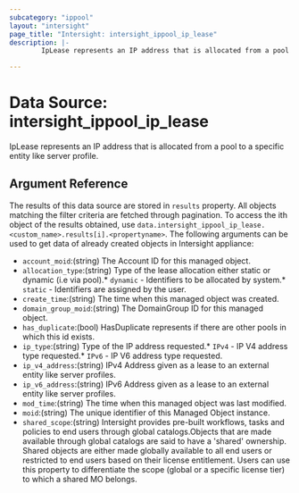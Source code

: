 ```yaml
---
subcategory: "ippool"
layout: "intersight"
page_title: "Intersight: intersight_ippool_ip_lease"
description: |-
        IpLease represents an IP address that is allocated from a pool to a specific entity like server profile.

---
```


# Data Source: intersight_ippool_ip_lease
IpLease represents an IP address that is allocated from a pool to a specific entity like server profile.
## Argument Reference
The results of this data source are stored in `results` property.
All objects matching the filter criteria are fetched through pagination.
To access the ith object of the results obtained, use `data.intersight_ippool_ip_lease.<custom_name>.results[i].<propertyname>`.
The following arguments can be used to get data of already created objects in Intersight appliance:
* `account_moid`:(string) The Account ID for this managed object. 
* `allocation_type`:(string) Type of the lease allocation either static or dynamic (i.e via pool).* `dynamic` - Identifiers to be allocated by system.* `static` - Identifiers are assigned by the user. 
* `create_time`:(string) The time when this managed object was created. 
* `domain_group_moid`:(string) The DomainGroup ID for this managed object. 
* `has_duplicate`:(bool) HasDuplicate represents if there are other pools in which this id exists. 
* `ip_type`:(string) Type of the IP address requested.* `IPv4` - IP V4 address type requested.* `IPv6` - IP V6 address type requested. 
* `ip_v4_address`:(string) IPv4 Address given as a lease to an external entity like server profiles. 
* `ip_v6_address`:(string) IPv6 Address given as a lease to an external entity like server profiles. 
* `mod_time`:(string) The time when this managed object was last modified. 
* `moid`:(string) The unique identifier of this Managed Object instance. 
* `shared_scope`:(string) Intersight provides pre-built workflows, tasks and policies to end users through global catalogs.Objects that are made available through global catalogs are said to have a 'shared' ownership. Shared objects are either made globally available to all end users or restricted to end users based on their license entitlement. Users can use this property to differentiate the scope (global or a specific license tier) to which a shared MO belongs. 
 
